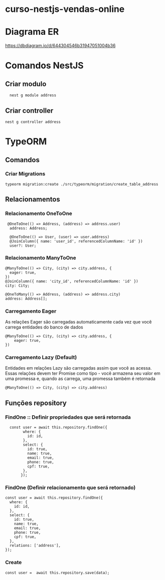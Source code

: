 # curso-nestjs-vendas-online

# Diagrama ER
https://dbdiagram.io/d/644304546b31947051004b36

# Comandos NestJS
## Criar modulo
```
  nest g module address
```

## Criar controller
```
nest g controller address
```

# TypeORM
## Comandos
### Criar Migrations
```
typeorm migration:create ./src/typeorm/migration/create_table_address
```

## Relacionamentos

### Relacionamento OneToOne

```
 @OneToOne(() => Address, (address) => address.user)
  address: Address;  
```

```
  @OneToOne(() => User, (user) => user.address)
  @JoinColumn({ name: 'user_id', referencedColumnName: 'id' })
  user?: User;
```



### Relacionamento ManyToOne

```
@ManyToOne(() => City, (city) => city.address, {
  eager: true,
})
@JoinColumn({ name: 'city_id', referencedColumnName: 'id' })
city: City;
```

```
@OneToMany(() => Address, (address) => address.city)
address: Address[];
```



### Carregamento Eager
As relações Eager são carregadas automaticamente cada vez que você carrega entidades do banco de dados

```
@ManyToOne(() => City, (city) => city.address, {
    eager: true,
})

```

### Carregamento Lazy (Default)
Entidades em relações Lazy são carregadas assim que você as acessa. Essas relações devem ter Promise como tipo - você armazena seu valor em uma promessa e, quando as carrega, uma promessa também é retornada

```
@ManyToOne(() => City, (city) => city.address)
```


## Funções repository

### FindOne :: Definir propriedades que será retornada
```
  const user = await this.repository.findOne({
        where: {
          id: id,
        },
        select: {
          id: true,
          name: true,
          email: true,
          phone: true,
          cpf: true,
        },
       });
```

### FindOne (Definir relacionamento que será retornado)
```
const user = await this.repository.findOne({
  where: {
    id: id,
  },
  select: {
    id: true,
    name: true,
    email: true,
    phone: true,
    cpf: true,
  },
  relations: ['address'],
});
```

### Create
```
const user =  await this.repository.save(data);

```